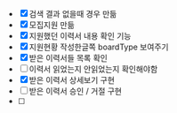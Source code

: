- [x] 검색 결과 없을때 경우 만듦
- [x] 모집지원 만듦
- [x] 지원했던 이력서 내용 확인 기능
- [x] 지원현황 작성한글쪽 boardType 보여주기
- [x] 받은 이력서들 목록 확인
- [ ] 이력서 읽었는지 안읽었는지 확인해야함
- [x] 받은 이력서 상세보기 구현
- [ ] 받은 이력서 승인 / 거절 구현
- [ ] 